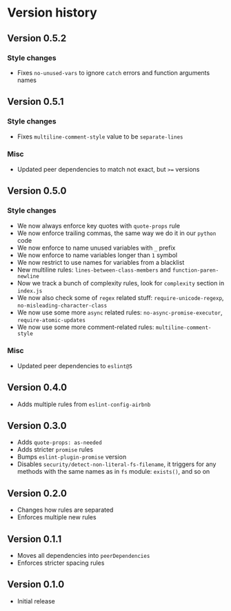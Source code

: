 # Version history

## Version 0.5.2

### Style changes

- Fixes `no-unused-vars` to ignore `catch` errors and function arguments names


## Version 0.5.1

### Style changes

- Fixes `multiline-comment-style` value to be `separate-lines` 

### Misc

- Updated peer dependencies to match not exact, but `>=` versions


## Version 0.5.0

### Style changes

- We now always enforce key quotes with `quote-props` rule
- We now enforce trailing commas, the same way we do it in our `python` code
- We now enforce to name unused variables with `_` prefix
- We now enforce to name variables longer than `1` symbol
- We now restrict to use names for variables from a blacklist
- New multiline rules: `lines-between-class-members` and `function-paren-newline`
- Now we track a bunch of complexity rules, look for `complexity` section in `index.js`
- We now also check some of `regex` related stuff: `require-unicode-regexp`, `no-misleading-character-class`
- We now use some more `async` related rules: `no-async-promise-executor`, `require-atomic-updates`
- We now use some more comment-related rules: `multiline-comment-style`

### Misc

- Updated peer dependencies to `eslint@5`


## Version 0.4.0

- Adds multiple rules from `eslint-config-airbnb`


## Version 0.3.0

- Adds `quote-props: as-needed`
- Adds stricter `promise` rules
- Bumps `eslint-plugin-promise` version
- Disables `security/detect-non-literal-fs-filename`, it triggers for any
  methods with the same names as in `fs` module: `exists()`, and so on


## Version 0.2.0

- Changes how rules are separated
- Enforces multiple new rules


## Version 0.1.1

- Moves all dependencies into `peerDependencies`
- Enforces stricter spacing rules


## Version 0.1.0

- Initial release
